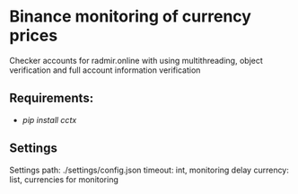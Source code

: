 # Binance monitoring of currency prices
Checker accounts for radmir.online with using multithreading, object verification and full account information verification
## Requirements:
- *pip install cctx*
## Settings
Settings path: ./settings/config.json
timeout: int, monitoring delay
currency: list, currencies for monitoring